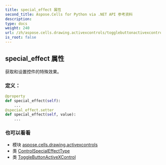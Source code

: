 ```yaml
---
title: special_effect 属性
second_title: Aspose.Cells for Python via .NET API 参考资料
description:
type: docs
weight: 240
url: /zh/aspose.cells.drawing.activexcontrols/togglebuttonactivexcontrol/special_effect/
is_root: false
---
```

## special_effect 属性

获取和设置控件的特殊效果。
### 定义：
```python
@property
def special_effect(self):
    ...
@special_effect.setter
def special_effect(self, value):
    ...
```

### 也可以看看
* 模块 [aspose.cells.drawing.activexcontrols](../../)
* 类 [ControlSpecialEffectType](/cells/python-net/zh/aspose.cells.drawing.activexcontrols/controlspecialeffecttype)
* 类 [ToggleButtonActiveXControl](/cells/python-net/zh/aspose.cells.drawing.activexcontrols/togglebuttonactivexcontrol)
